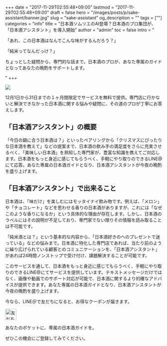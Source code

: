 +++
date = "2017-11-29T02:55:48+09:00"
lastmod = "2017-11-29T02:55:48+09:00"
draft = false
hero = "/images/posts/p/sake-assistant/banner.jpg"
slug = "sake-assistant"
og_description = ""
tags = [""]
categories = "info"
title = "日本酒ソムリエのAI登場？日本酒のプロ集団が、「日本酒アシスタント」を導入開始"
author = "admin"
toc = false
intro = "<p>「あれ、この日本酒はなんでこんな味がするんだろう？」</p><p>「純米ってなんだっけ？」</p><p>ちょっとした疑問から、専門的な話まで。日本酒のプロが、あなた専属のガイドとなってあなたの晩酌をサポートします。</p>"
+++

![](/assets/images/posts/p/sake-assistant/poster.jpg)

12月1日から31日までの１ヶ月間限定でサービスを無料で提供。専門店に行かないと解決できなかった日本酒に関する悩みや疑問に、その道のプロが丁寧にお答えします。

## 「日本酒アシスタント」の概要

「今日の鍋に合う日本酒は？」といったペアリングから「クリスマスにぴったりな日本酒を教えて」などの提案まで、日本酒の飲み手の満足度をさらに充実させるべく、「美味しい日本酒」を熟知した専門家が、豊富な知識を携えてご対応します。日本酒をもっと身近に感じてもらうべく、手軽にやり取りのできるLINE@にて応答。あなた専属の日本酒ガイドとなり、日本酒アシスタントが今夜の晩酌を盛り上げます。

## 「日本酒アシスタント」で出来ること

日本酒は、「味だけ」を楽しむにはモッタイナイ飲み物です。例えば、「メロン」や「チョコレート」などを思わせる香りの日本酒がありますが、これには「なぜこのような香りになるか」という具体的な理由が存在します。しかし、日本酒のラベルにはその説明が不足しており、専門家でない限りその情報を読み取ることは不可能です。

「純米酒とは？」という基本的な内容から、「日本酒好きのへのプレゼントで迷っている」などの悩みまで。日本酒に特化した専門店であれば、当たり前のように繰り広げられている顧客とのコミュニケーションを、「日本酒アシスタント」があれば24時間ノンストップで受け付け、課題解決することが可能です。

このサービスを通して、日本酒をもっと身近に感じてもらうべく、手軽にやり取りのできるLINE@にてサービスを提供しています。テキストメッセージだけではなく、画像や動画でのサポート対応が可能で、日本酒に関するより的確なアドバイスが提供できます。あなた専属の日本酒ガイドとなり、日本酒アシスタントが今夜の晩酌を盛り上げます。

今なら、LINE＠で友だちになると、お得なクーポンが届きます。

<a href="https://line.me/R/ti/p/%40aja9345q"><img height="36" border="0" alt="友だち追加" src="https://scdn.line-apps.com/n/line_add_friends/btn/ja.png"></a>

あなたのポケットに、専属の日本酒ガイドを。

ぜひこの機会にご登録してみてください。